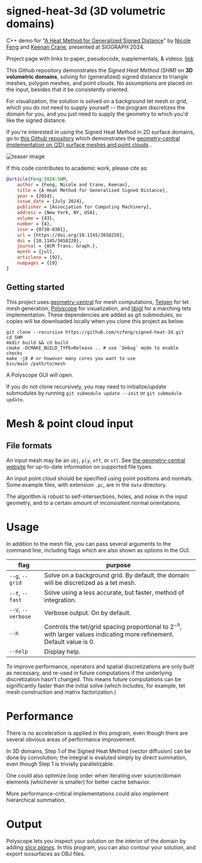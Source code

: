 # signed-heat-3d (3D volumetric domains)

C++ demo for "[A Heat Method for Generalized Signed Distance](https://nzfeng.github.io/research/SignedHeatMethod/index.html)" by [Nicole Feng](https://nzfeng.github.io/index.html) and [Keenan Crane](https://www.cs.cmu.edu/~kmcrane/), presented at SIGGRAPH 2024.

Project page with links to paper, pseudocode, supplementals, & videos: [link](https://nzfeng.github.io/research/SignedHeatMethod/index.html)

This Github repository demonstrates the _Signed Heat Method (SHM)_ on **3D volumetric domains**, solving for (generalized) signed distance to triangle meshes, polygon meshes, and point clouds. No assumptions are placed on the input, besides that it be consistently oriented.

For visualization, the solution is solved on a background tet mesh or grid, which you do _not_ need to supply yourself -- the program discretizes the domain for you, and you just need to supply the geometry to which you'd like the signed distance. 

If you're interested in using the Signed Heat Method in 2D surface domains, go to [this Github repository](https://github.com/nzfeng/signed-heat-demo) which demonstrates the [geometry-central implementation on (2D) surface meshes and point clouds](https://geometry-central.net/surface/algorithms/signed_heat_method/) .

![teaser image](media/teaser.png)

If this code contributes to academic work, please cite as:
```bibtex
@article{Feng:2024:SHM,
    author = {Feng, Nicole and Crane, Keenan},
    title = {A Heat Method for Generalized Signed Distance},
    year = {2024},
    issue_date = {July 2024},
    publisher = {Association for Computing Machinery},
    address = {New York, NY, USA},
    volume = {43},
    number = {4},
    issn = {0730-0301},
    url = {https://doi.org/10.1145/3658220},
    doi = {10.1145/3658220},
    journal = {ACM Trans. Graph.},
    month = {jul},
    articleno = {92},
    numpages = {19}
}
```

## Getting started

This project uses [geometry-central](https://geometry-central.net) for mesh computations, [Tetgen](https://www.wias-berlin.de/software/tetgen/1.5/index.html) for tet mesh generation, [Polyscope](http://polyscope.run/) for visualization, and [libigl](https://libigl.github.io/) for a marching tets implementation. These dependencies are added as git submodules, so copies will be downloaded locally when you clone this project as below.

```
git clone --recursive https://github.com/nzfeng/signed-heat-3d.git
cd SHM
mkdir build && cd build
cmake -DCMAKE_BUILD_TYPE=Release .. # use `Debug` mode to enable checks
make -j8 # or however many cores you want to use
bin/main /path/to/mesh
```
A Polyscope GUI will open.

If you do not clone recursively, you may need to initialize/update submodules by running `git submodule update --init` or `git submodule update`.

# Mesh & point cloud input

## File formats
An input mesh may be an `obj`, `ply`, `off`, or `stl`. See [the geometry-central website](https://geometry-central.net/surface/utilities/io/#reading-meshes) for up-to-date information on supported file types.

An input point cloud should be specified using point positions and normals. Some example files, with extension `.pc`, are in the `data` directory.

The algorithm is robust to self-intersections, holes, and noise in the input geometry, and to a certain amount of inconsistent normal orientations.

# Usage

In addition to the mesh file, you can pass several arguments to the command line, including flags which are also shown as options in the GUI.

|flag | purpose|
| ------------- |-------------|
|`--g`, `--grid`| Solve on a background grid. By default, the domain will be discretized as a tet mesh. |
|`--f`, `--fast`| Solve using a less accurate, but faster, method of integration. |
|`--V`, `--verbose`| Verbose output. On by default.|
|`--h`| Controls the tet/grid spacing proportional to $2^{-h}$, with larger values indicating more refinement. Default value is 0.|
|`--help`| Display help. |

To improve performance, operators and spatial discretizations are only built as necessary, and re-used in future computations if the underlying discretization hasn't changed. This means future computations can be significantly faster than the initial solve (which includes, for example, tet mesh construction and matrix factorization.)

# Performance

There is no acceleration is applied in this program, even though there are several obvious areas of performance improvement.

In 3D domains, Step 1 of the Signed Heat Method (vector diffusion) can be done by convolution; the integral is evaluted simply by direct summation, even though Step 1 is trivially parallelizable. 

One could also optimize loop order when iterating over source/domain elements (whichever is smaller) for better cache behavior.

More performance-critical implementations could also implement hierarchical summation.

# Output

Polyscope lets you inspect your solution on the interior of the domain by adding [_slice planes_](https://polyscope.run/features/slice_planes/). In this program, you can also contour your solution, and export isosurfaces as OBJ files.
